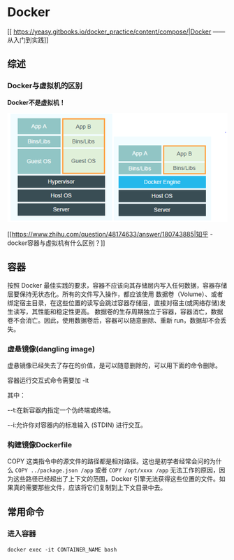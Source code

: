 # Docker
[[ https://yeasy.gitbooks.io/docker_practice/content/compose/|Docker —— 从入门到实践]]

## 综述

### Docker与虚拟机的区别

**Docker不是虚拟机！**

![](docker-arch.png)


[[https://www.zhihu.com/question/48174633/answer/180743885|知乎 - docker容器与虚拟机有什么区别？]]


## 容器
按照 Docker 最佳实践的要求，容器不应该向其存储层内写入任何数据，容器存储层要保持无状态化。所有的文件写入操作，都应该使用 数据卷（Volume）、或者绑定宿主目录，在这些位置的读写会跳过容器存储层，直接对宿主(或网络存储)发生读写，其性能和稳定性更高。
数据卷的生存周期独立于容器，容器消亡，数据卷不会消亡。因此，使用数据卷后，容器可以随意删除、重新 run，数据却不会丢失。

### 虚悬镜像(dangling image)
虚悬镜像已经失去了存在的价值，是可以随意删除的，可以用下面的命令删除。

容器运行交互式命令需要加 -it


其中：

--t:在新容器内指定一个伪终端或终端。

--i:允许你对容器内的标准输入 (STDIN) 进行交互。

### 构建镜像Dockerfile

COPY 这类指令中的源文件的路径都是相对路径。这也是初学者经常会问的为什么 `COPY ../package.json /app` 或者 `COPY /opt/xxxx /app` 无法工作的原因，因为这些路径已经超出了上下文的范围，Docker 引擎无法获得这些位置的文件。如果真的需要那些文件，应该将它们复制到上下文目录中去。


## 常用命令

### 进入容器

`docker exec -it CONTAINER_NAME bash`